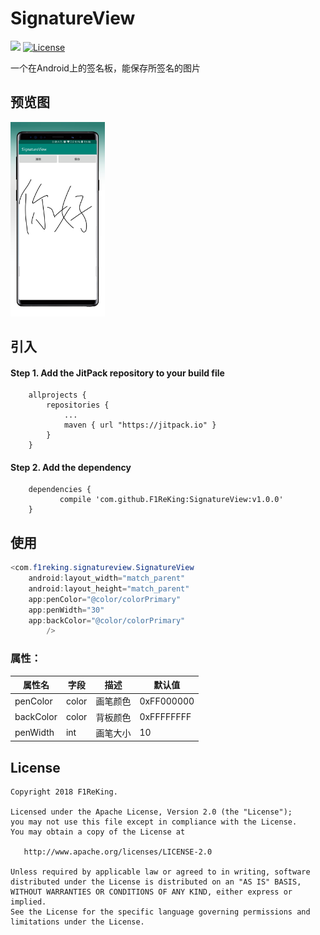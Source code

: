 # SignatureView
[![](https://jitpack.io/v/F1ReKing/SignatureView.svg)](https://jitpack.io/#F1ReKing/SignatureView)
[![License](https://img.shields.io/badge/license-Apache%202.0-blue.svg)](https://github.com/F1ReKing/SignatureView/blob/master/LICENSE)   
<p>一个在Android上的签名板，能保存所签名的图片</p>

## 预览图

<a href="art/SignatureView.jpg"><img src="art/SignatureView.jpg" width="30%"/></a>

## 引入

#### Step 1. Add the JitPack repository to your build file
```
	allprojects {
		repositories {
			...
			maven { url "https://jitpack.io" }
		}
	}
```

#### Step 2. Add the dependency
```
	dependencies {
	       compile 'com.github.F1ReKing:SignatureView:v1.0.0'
	}
```
## 使用
```java
<com.f1reking.signatureview.SignatureView
    android:layout_width="match_parent"
    android:layout_height="match_parent"
    app:penColor="@color/colorPrimary"
    app:penWidth="30"
    app:backColor="@color/colorPrimary"
        />
```
### 属性：

| 属性名             | 字段        | 描述              | 默认值       |
| --------------- | --------- | --------------- | --------- |
| penColor | color   | 画笔颜色 | 0xFF000000         |
| backColor       | color | 背板颜色            |   0xFFFFFFFF    |
| penWidth       | int     | 画笔大小            | 10 |

## License

```
Copyright 2018 F1ReKing. 

Licensed under the Apache License, Version 2.0 (the "License");
you may not use this file except in compliance with the License.
You may obtain a copy of the License at

   http://www.apache.org/licenses/LICENSE-2.0

Unless required by applicable law or agreed to in writing, software
distributed under the License is distributed on an "AS IS" BASIS,
WITHOUT WARRANTIES OR CONDITIONS OF ANY KIND, either express or implied.
See the License for the specific language governing permissions and
limitations under the License.
```
